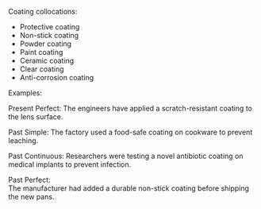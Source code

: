 Coating collocations:

- Protective coating
- Non-stick coating
- Powder coating
- Paint coating
- Ceramic coating
- Clear coating
- Anti-corrosion coating

Examples: 

Present Perfect:
The engineers have applied a scratch-resistant coating to the lens surface.

Past Simple: 
The factory used a food-safe coating on cookware to prevent leaching.

Past Continuous:
Researchers were testing a novel antibiotic coating on medical implants to prevent infection.  

Past Perfect:  
The manufacturer had added a durable non-stick coating before shipping the new pans.